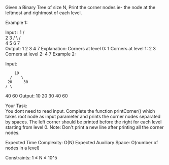 Given a Binary Tree of size N, Print the corner nodes ie- the node at the leftmost and rightmost of each level.


Example 1:

Input :
         1
       /  \
     2      3
    / \    / \
   4   5  6   7    
Output: 1 2 3 4 7
Explanation:
Corners at level 0: 1
Corners at level 1: 2 3
Corners at level 2: 4 7
Example 2:

Input:

        10
      /    \
     20     30
    / \  
   40  60
Output: 10 20 30 40 60

Your Task:  
You dont need to read input. Complete the function printCorner() which takes root node as input parameter and prints the corner nodes separated by spaces. The left corner should be printed before the right for each level starting from level 0.
Note: Don't print a new line after printing all the corner nodes.


Expected Time Complexity: O(N)
Expected Auxiliary Space: O(number of nodes in a level)


Constraints:
1 ≤ N ≤ 10^5
